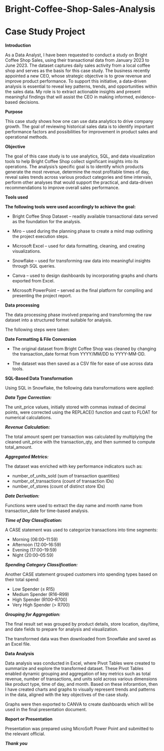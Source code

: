 # Bright-Coffee-Shop-Sales-Analysis
# Case Study Project

**Introduction**

As a Data Analyst, I have been requested to conduct a study on Bright Coffee Shop Sales, using their transactional data from January 2023 to June 2023. The dataset captures daily sales activity from a local coffee shop and serves as the basis for this case study. The business recently appointed a new CEO, whose strategic objective is to grow revenue and improve product performance. To support this initiative, a data-driven analysis is essential to reveal key patterns, trends, and opportunities within the sales data. My role is to extract actionable insights and present meaningful findings that will assist the CEO in making informed, evidence-based decisions.

**Purpose**

This case study shows how one can use data analytics to drive company growth. The goal of reviewing historical sales data is to identify important performance factors and possibilities for improvement in product sales and operational methods.

**Objective**

The goal of this case study is to use analytics, SQL, and data visualization tools to help Bright Coffee Shop collect significant insights into its operations. The analysis’s specific goal is to identify which products generate the most revenue, determine the most profitable times of day, reveal sales trends across various product categories and time intervals, perform other analyses that would support the practical, and data-driven recommendations to improve overall sales performance.

**Tools used**

**The following tools were used accordingly to achieve the goal:**

- Bright Coffee Shop Dataset – readily available transactional data served as the foundation for the analysis.

- Miro – used during the planning phase to create a mind map outlining the project execution steps.

- Microsoft Excel – used for data formatting, cleaning, and creating visualizations.

- Snowflake – used for transforming raw data into meaningful insights through SQL queries.

- Canva – used to design dashboards by incorporating graphs and charts exported from Excel.

- Microsoft PowerPoint – served as the final platform for compiling and presenting the project report.

**Data processing**

The data processing phase involved preparing and transforming the raw dataset into a structured format suitable for analysis. 

The following steps were taken:

**Date Formatting & File Conversion**

- The original dataset from Bright Coffee Shop was cleaned by changing the transaction_date format from YYYY/MM/DD to YYYY-MM-DD. 

- The dataset was then saved as a CSV file for ease of use across data tools.

**SQL-Based Data Transformation**

Using SQL in Snowflake, the following data transformations were applied:

***Data Type Correction:***

The unit_price values, initially stored with commas instead of decimal points, were corrected using the REPLACE() function and cast to FLOAT for numerical calculations.

***Revenue Calculation:***

The total amount spent per transaction was calculated by multiplying the cleaned unit_price with the transaction_qty, and then summed to compute total_amount.

***Aggregated Metrics:***

The dataset was enriched with key performance indicators such as:

- number_of_units_sold (sum of transaction quantities)
- number_of_transactions (count of transaction IDs)
- number_of_stores (count of distinct store IDs)
  
***Date Derivation:***

Functions were used to extract the day name and month name from transaction_date for time-based analysis.

***Time of Day Classification:***

A CASE statement was used to categorize transactions into time segments:

- Morning (06:00–11:59)
- Afternoon (12:00–16:59)
- Evening (17:00–19:59)
- Night (20:00–05:59)
  
***Spending Category Classification:***

Another CASE statement grouped customers into spending types based on their total spend:

- Low Spender (≤ R15)
- Medium Spender (R16–R99)
- High Spender (R100–R700)
- Very High Spender (> R700)
  
***Grouping for Aggregation:***

The final result set was grouped by product details, store location, day/time, and date fields to prepare for analysis and visualization.

The transformed data was then downloaded from Snowflake and saved as an Excel file.

**Data Analysis**

Data analysis was conducted in Excel, where Pivot Tables were created to summarize and explore the transformed dataset. These Pivot Tables enabled dynamic grouping and aggregation of key metrics such as total revenue, number of transactions, and units sold across various dimensions like product type, time of day, and month. Based on these inforamtion, then I have created charts and graphs to visually represent trends and patterns in the data, aligned with the key objectives of the case study. 

Graphs were then exported to CANVA to create dashboards which will be used in the final presentation document.

**Report or Presentation**

Presentation was prepared using MicroSoft Power Point and submitted to the relevant official.

***Thank you***
